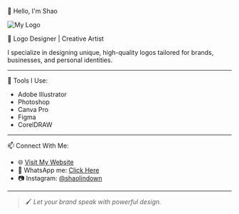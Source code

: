 👋 Hello, I'm Shao

![My Logo](https://files.catbox.moe/wdu3fr.jpg)

🎨 Logo Designer | Creative Artist

I specialize in designing unique, high-quality logos tailored for brands, businesses, and personal identities.

---

🔧 Tools I Use:
- Adobe Illustrator
- Photoshop
- Canva Pro
- Figma
- CorelDRAW

---

📫 Connect With Me:
- 🌐 [Visit My Website](https://Shaodow.blogspot.com)
- 💌 WhatsApp me: [Click Here](https://wa.me/255779986379)
- 📷 Instagram: [@shaolindown](https://instagram.com/shaolindown)

---

> 🖌️ *Let your brand speak with powerful design.*


